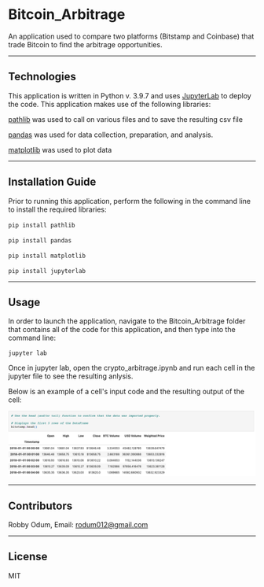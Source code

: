 # Bitcoin_Arbitrage

An application used to compare two platforms (Bitstamp and Coinbase) that trade Bitcoin to find the arbitrage opportunities.

---

## Technologies

This application is written in Python v. 3.9.7 and uses [JupyterLab](https://jupyter.org/) to deploy the code. This application makes use of
 the following libraries:

[pathlib](https://docs.python.org/3/library/pathlib.html) was used to call on various files and to save the resulting csv file

[pandas](https://pandas.pydata.org/docs/) was used for data collection, preparation, and analysis.

[matplotlib](https://matplotlib.org/stable/index.html) was used to plot data

---

## Installation Guide

Prior to running this application, perform the following in the command line to install the required libraries:

`pip install pathlib`

`pip install pandas`

`pip install matplotlib`

`pip install jupyterlab`

---

## Usage

In order to launch the application, navigate to the Bitcoin_Arbitrage folder that contains all of the code for this application, and then type into the command line:

```
jupyter lab
```

Once in jupyter lab, open the crypto_arbitrage.ipynb and run each cell in the jupyter file to see the resulting anlysis.

Below is an example of a cell's input code and the resulting output of the cell:

![Output](Images/output.png)

---

## Contributors

Robby Odum, Email: rodum012@gmail.com

---

## License

MIT